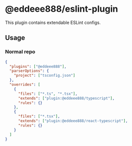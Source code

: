 # @eddeee888/eslint-plugin

This plugin contains extendable ESLint configs.

## Usage

### Normal repo

```json
{
  "plugins": ["@eddeee888"],
  "parserOptions": {
    "project": ["tsconfig.json"]
  },
  "overrides": [
    {
      "files": ["*.ts", "*.tsx"],
      "extends": ["plugin:@eddeee888/typescript"],
      "rules": {}
    },
    {
      "files": ["*.tsx"],
      "extends": ["plugin:@eddeee888/react-typescript"],
      "rules": {}
    }
  ]
}
```
